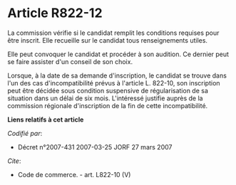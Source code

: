 # Article R822-12

La commission vérifie si le candidat remplit les conditions requises pour être inscrit. Elle recueille sur le candidat tous
renseignements utiles.

Elle peut convoquer le candidat et procéder à son audition. Ce dernier peut se faire assister d'un conseil de son choix.

Lorsque, à la date de sa demande d'inscription, le candidat se trouve dans l'un des cas d'incompatibilité prévus à l'article
L. 822-10, son inscription peut être décidée sous condition suspensive de régularisation de sa situation dans un délai de six
mois. L'intéressé justifie auprès de la commission régionale d'inscription de la fin de cette incompatibilité.

**Liens relatifs à cet article**

_Codifié par_:

  - Décret n°2007-431 2007-03-25 JORF 27 mars 2007

_Cite_:

  - Code de commerce. - art. L822-10 (V)
